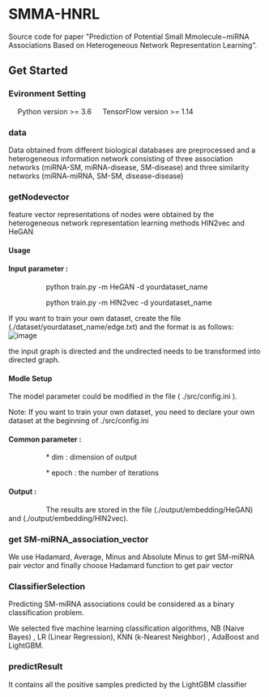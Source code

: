 # SMMA-HNRL
Source code for paper "Prediction of Potential Small Mmolecule−miRNA Associations Based on Heterogeneous Network Representation Learning”.
## Get Started
### Evironment Setting
   Python version >= 3.6
   TensorFlow version >= 1.14
### data
Data obtained from different biological databases are preprocessed and a heterogeneous information network consisting of three association networks (miRNA-SM, miRNA-disease, SM-disease) and three similarity networks (miRNA-miRNA, SM-SM, disease-disease)
### getNodevector
feature vector representations of nodes were obtained by the heterogeneous network representation learning methods HIN2vec and HeGAN
#### Usage
#### Input parameter :
 
      python train.py -m HeGAN -d yourdataset_name
      
      python train.py -m HIN2vec -d yourdataset_name
      
   If you want to train your own dataset, create the file (./dataset/yourdataset_name/edge.txt) and the format is as follows:
       ![image](https://user-images.githubusercontent.com/111487195/185327563-3f3a872d-8cab-49b0-a328-459b68264b06.png)
       
the input graph is directed and the undirected needs to be transformed into directed graph.
       
#### Modle Setup
   The model parameter could be modified in the file ( ./src/config.ini ).
   
   Note: If you want to train your own dataset, you need to declare your own dataset at the beginning of ./src/config.ini
       
#### Common parameter :
      * dim : dimension of output
      
      * epoch : the number of iterations
      
 #### Output :
     
      The results are stored in the file (./output/embedding/HeGAN) and (./output/embedding/HIN2vec).
 ### get SM-miRNA_association_vector
 We use Hadamard, Average, Minus and Absolute Minus to get SM-miRNA pair vector and finally choose Hadamard function to get pair vector
 ### ClassifierSelection
  Predicting SM-miRNA associations could be considered as a binary classification problem. 
  
  We selected five machine learning classification algorithms, NB (Naive Bayes) , LR (Linear Regression), KNN (k-Nearest Neighbor) , AdaBoost and LightGBM.
  ### predictResult
  It contains all the positive samples predicted by the LightGBM classifier

